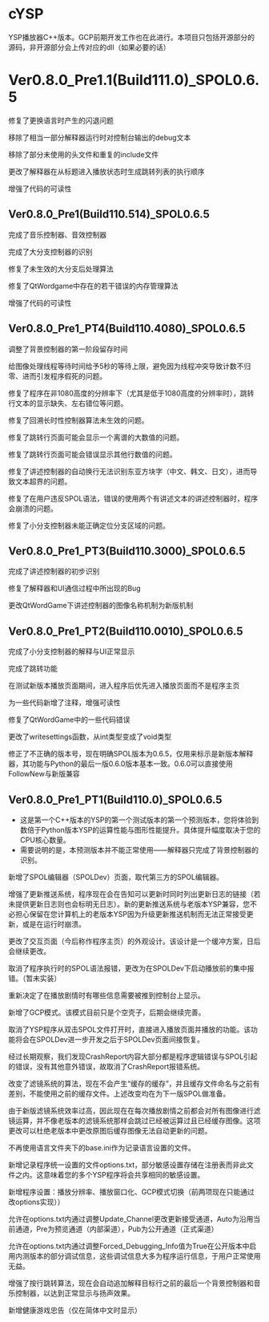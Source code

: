 # cYSP
YSP播放器C++版本。GCP前期开发工作也在此进行。本项目只包括开源部分的源码，非开源部分会上传对应的dll（如果必要的话）



# Ver0.8.0_Pre1.1(Build111.0)_SPOL0.6.5

修复了更换语言时产生的闪退问题

移除了相当一部分解释器运行时对控制台输出的debug文本

移除了部分未使用的头文件和重复的include文件

更改了解释器在从标题进入播放状态时生成跳转列表的执行顺序

增强了代码的可读性

## Ver0.8.0_Pre1(Build110.514)_SPOL0.6.5

完成了音乐控制器、音效控制器

完成了大分支控制器的识别

修复了未生效的大分支后处理算法

修复了QtWordgame中存在的若干错误的内存管理算法

增强了代码的可读性

## Ver0.8.0_Pre1_PT4(Build110.4080)_SPOL0.6.5

调整了背景控制器的第一阶段留存时间

给图像处理线程等待时间给予5秒的等待上限，避免因为线程冲突导致计数不归零、进而引发程序假死的问题。

修复了程序在非1080高度的分辨率下（尤其是低于1080高度的分辨率时），跳转行文本的显示缺失、左右错位等问题。

修复了回溯长时性控制器算法未生效的问题。

修复了跳转行页面可能会显示一个离谱的大数值的问题。

修复了跳转行页面可能会错误显示其他行数值的问题。

修复了讲述控制器的自动换行无法识别东亚方块字（中文、韩文、日文），进而导致文本超界的问题。

修复了在用户违反SPOL语法，错误的使用两个有讲述文本的讲述控制器时，程序会崩溃的问题。

修复了小分支控制器未能正确定位分支区域的问题。

## Ver0.8.0_Pre1_PT3(Build110.3000)_SPOL0.6.5

完成了讲述控制器的初步识别

修复了解释器和UI通信过程中所出现的Bug

更改QtWordGame下讲述控制器的图像名称机制为新版机制

## Ver0.8.0_Pre1_PT2(Build110.0010)_SPOL0.6.5

完成了小分支控制器的解释与UI正常显示

完成了跳转功能

在测试新版本播放页面期间，进入程序后优先进入播放页面而不是程序主页

为一些代码新增了注释，增强可读性

修复了QtWordGame中的一些代码错误

更改了writesettings函数，从int类型变成了void类型

修正了不正确的版本号，现在明确SPOL版本为0.6.5，仅用来标示是新版本解释器，其功能与Python的最后一版0.6.0版本基本一致。0.6.0可以直接使用FollowNew与新版兼容

## Ver0.8.0_Pre1_PT1(Build110.0)_SPOL0.6.5

* 这是第一个C++版本的YSP的第一个测试版本的第一个预测版本，您将体验到数倍于Python版本YSP的运算性能与图形性能提升。具体提升幅度取决于您的CPU核心数量。
* 需要说明的是，本预测版本并不能正常使用——解释器只完成了背景控制器的识别。

新增了SPOL编辑器（SPOLDev）页面，取代第三方的SPOL编辑器。

增强了更新推送系统，程序现在会在告知可以更新时同时列出更新日志的链接（若未提供更新日志则也会标明无日志）。新的更新推送系统与老版本YSP兼容，您不必担心保留在您计算机上的老版本YSP因为升级更新推送机制而无法正常接受更新，或是在运行时崩溃。

更改了交互页面（今后称作程序主页）的外观设计。该设计是一个缓冲方案，日后会继续更改。

取消了程序执行时的SPOL语法报错，更改为在SPOLDev下启动播放前的集中报错。（暂未实装）

重新决定了在播放剧情时有哪些信息需要被推到控制台上显示。

新增了GCP模式。该模式目前只是个空壳子，后期会继续完善。

取消了YSP程序从双击SPOL文件打开时，直接进入播放页面并播放的功能。该功能将会在SPOLDev进一步开发之后于SPOLDev页面间接恢复。

经过长期观察，我们发现CrashReport内容大部分都是程序逻辑错误与SPOL引起的错误，没有其他意外错误，故取消了CrashReport报错系统。

改变了滤镜系统的算法，现在不会产生“缓存的缓存”，并且缓存文件命名与之前有差别，不能使用之前的缓存文件。上述改变均在为下一版SPOL做准备。

由于新版滤镜系统效率过高，因此现在在每次播放剧情之前都会对所有图像进行滤镜运算，并不像老版本的滤镜系统那样会跳过已经被运算过且已经缓存图像。这项更改可以杜绝老版本中更改原图后缓存图像无法自动更新的问题。

不再使用语言文件夹下的base.ini作为记录语言设置的文件。

新增记录程序统一设置的文件options.txt，部分敏感设置存储在注册表而非此文件之内。这意味着您的多个YSP程序将会共享相同的敏感设置。

新增程序设置：播放分辨率、播放窗口化、GCP模式切换（前两项现在只能通过改options实现））

允许在options.txt内通过调整Update_Channel更改更新接受通道，Auto为沿用当前通道，Pre为预览通道（内部渠道），Pub为公开通道（正式渠道）

允许在options.txt内通过调整Forced_Debugging_Info值为True在公开版本中启用内测版本的部分调试信息，这些调试信息大多为程序运行信息，于用户正常使用无益。

增强了按行跳转算法，现在会自动追加解释目标行之前的最后一个背景控制器和音乐控制器，以达到正常显示与扬声效果。

新增健康游戏忠告（仅在简体中文时显示）
